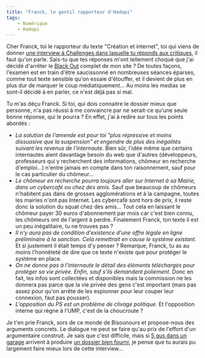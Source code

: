 ```yaml
---
title: "Franck, le gentil rapporteur d'Hadopi"
tags:
    - Numérique
    - Hadopi
---
```


Cher Franck, toi le rapporteur du texte "Création et internet", toi qui viens de donner [une interview à Challenges dans laquelle tu réponds aux critiques](http://www.challenges.fr/high-tech/), il faut qu'on parle. Sais-tu que tes réponses m'ont tellement choqué que j'ai décidé d'arrêter le [Black Out](http://www.laquadrature.net/fr/black-out-et-apres) complet de mon site ? De toutes façons, l'examen est en train d'être saucissonné en nombreuses séances éparses, comme tout texte sensible qu'on essaie d'étouffer, et il devient de plus en plus dur de marquer le coup médiatiquement… Au moins les medias se sont-il décidé à en parler, ce n'est déjà pas si mal.

Tu m'as déçu Franck. Si toi, qui dois connaitre le dossier mieux que personne, n'a pas réussi à me convaincre par ne serait-ce qu'une seule bonne réponse, qui le pourra ? En effet, j'ai à redire sur tous les points abordés :

- _La solution de l'amende est pour toi "plus répressive et moins dissuasive que la suspension" et engendre de plus des inégalités suivant les revenus de l'internaute._ Bien sûr, l'idée même que certains internautes aient davantage besoin du web que d'autres (développeurs, professeurs qui y recherchent des informations, chômeur en recherche d'emploi…) n'entre jamais en compte dans ton raisonnement, sauf pour le cas particulier du chômeur…
- _Le chômeur en recherche pourra toujours aller sur Internet à sa Mairie, dans un cybercafé ou chez des amis._ Sauf que beaucoup de chômeurs n'habitent pas dans de grosses agglomérations et à la campagne, toutes les mairies n'ont pas Internet. Les cybercafé sont hors de prix, il reste donc la solution du squat chez des amis… Tout cela en laissant le chômeur payer 30 euros d'abonnement par mois car c'est bien connu, les chômeurs ont de l'argent à perdre. Finalement Franck, ton texte il est un peu inégalitaire, tu ne trouves pas ?
- _Il n'y aura pas de condition d'existence d'une offre légale en ligne préliminaire à la sanction. Cela remettrait en cause le système existant._ Et si justement il était temps d'y penser ? Remarque, Franck, tu as au moins l'honnêteté de dire que ce texte n'existe que pour protéger le système en place.
- _On ne donne pas à l'internaute le détail des éléments téléchargés pour protéger sa vie privée. Enfin, sauf s'ils demandent poliement._ Donc en fait, les infos sont collectées et disponibles mais la commission ne les donnera pas parce que la vie privée des gens c'est important (mais pas assez pour qu'on arrête de les espionner pour leur couper leur connexion, faut pas pousser).
- _L'opposition du PS est un problème de clivage politique_. Et l'opposition interne qui règne à l'UMP, c'est de la choucroute ?

Je t'en prie Franck, sors de ce monde de Bisounours et propose-nous des arguments concrets. Le dialogue ne peut se faire qu'au prix de l'effort d'un argumentaire construit. Je sais que c'est difficile, mais si [5 gus dans un garage](http://www.cinqgusdansungarage.org/) arrivent à produire [un dossier bien fourni](http://www.laquadrature.net/files/LaQuadratureduNet-Riposte-Graduee_reponse-inefficace-inapplicable-dangereuse-a-un-faux-probleme.pdf), je pense que tu aurais pu largement faire mieux lors de cette interview…
